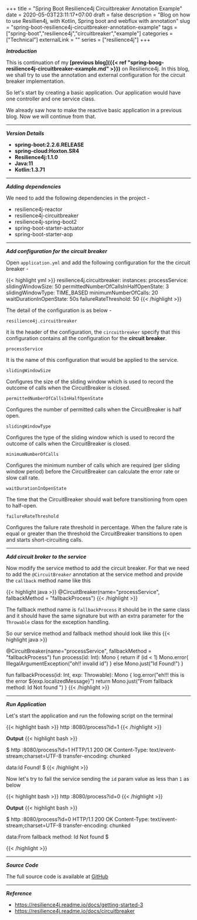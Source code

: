 +++
title = "Spring Boot Resilience4j Circuitbreaker Annotation Example"
date = 2020-05-03T23:11:17+07:00
draft = false 
description = "Blog on how to use Resillien4j, with Kotlin, Spring boot and webflux with annotation"
slug = "spring-boot-resilience4j-circuitbreaker-annotation-example" 
tags = ["spring-boot","resilience4j","circuitbreaker","example"]
categories = ["Technical"]
externalLink = ""
series = ["resilience4j"]
+++

***Introduction***

This is continuation of my **[previous blog]({{< ref "spring-boog-resilience4j-circuitbreaker-example.md" >}})** on Resilience4j. In this blog, we shall try to use the annotation and external configuration for the circuit breaker implementation.

So let's start by creating a basic application. Our application would have one controller and one service class. 

We already saw how to make the reactive basic application in a  previous blog. Now we will continue from that.

---

***Version Details***

* **spring-boot:2.2.6.RELEASE**
* **spring-cloud:Hoxton.SR4**
* **Resilience4j:1.1.0**
* **Java:11** 
* **Kotlin:1.3.71**

---

***Adding dependencies***

We need to add the following  dependencies in the project -

* resilience4j-reactor
* resilience4j-circuitbreaker
* resilience4j-spring-boot2
* spring-boot-starter-actuator
* spring-boot-starter-aop

---

***Add configuration for the circuit breaker***

Open `application.yml` and add the following configuration for the the circuit breaker - 

{{< highlight yml >}}
resilience4j.circuitbreaker:
  instances:
    processService:
      slidingWindowSize: 50
      permittedNumberOfCallsInHalfOpenState: 3
      slidingWindowType: TIME_BASED
      minimumNumberOfCalls: 20
      waitDurationInOpenState: 50s
      failureRateThreshold: 50
{{< /highlight >}}

The detail of the configuration is as below -

`resilience4j.circuitbreaker` 

it is the header of the configuration, the `circuitbreaker` specify that this configuration contains all the configuration for the **circuit breaker**.

`processService`

It is the name of this configuration that would be applied to the service.

`slidingWindowSize`

Configures the size of the sliding window which is used to record the outcome of calls when the CircuitBreaker is closed.

`permittedNumberOfCallsInHalfOpenState`

Configures the number of permitted calls when the CircuitBreaker is half open.

`slidingWindowType`

Configures the type of the sliding window which is used to record the outcome of calls when the CircuitBreaker is closed.

`minimumNumberOfCalls`

Configures the minimum number of calls which are required (per sliding window period) before the CircuitBreaker can calculate the error rate or slow call rate.


`waitDurationInOpenState`

The time that the CircuitBreaker should wait before transitioning from open to half-open.


`failureRateThreshold`

Configures the failure rate threshold in percentage. When the failure rate is equal or greater than the threshold the CircuitBreaker transitions to open and starts short-circuiting calls.

---

***Add circuit broker to the service***

Now modify the service method to add the circuit breaker. For that we need to add the `@CircuitBreaker` annotation at the service method and provide the `callback` method name like this 

{{< highlight java >}}
@CircuitBreaker(name="processService", fallbackMethod = "fallbackProcess")
{{< /highlight >}}

The fallback method name is `fallbackProcess` it should be in the same class and it should have the same signature but with an extra parameter for the `Throwable` class for the exception handling.

So our service method and fallback method should look like this 
{{< highlight java >}}

@CircuitBreaker(name="processService", fallbackMethod = "fallbackProcess")
fun process(id: Int): Mono<String> {
  return if (id < 1) Mono.error{ IllegalArgumentException("oh!! invalid id") }
    else Mono.just("Id Found!")
}

fun fallbackProcess(id: Int, exp: Throwable): Mono<String> {
    log.error("eh!!! this is the error ${exp.localizedMessage}")
    return Mono.just("From fallback method: Id Not found ")
}
{{< /highlight >}}

---

***Run Application***

Let's start the application and run the following script on the terminal 

{{< highlight bash >}}
http :8080/process?id=1
{{< /highlight >}}

**Output**
{{< highlight bash >}}

$ http :8080/process?id=1
HTTP/1.1 200 OK
Content-Type: text/event-stream;charset=UTF-8
transfer-encoding: chunked

data:Id Found!
$ 
{{< /highlight >}}

Now let's try to fail the service sending the `id` param value as less than `1` as below

{{< highlight bash >}}
http :8080/process?id=0
{{< /highlight >}}

**Output**
{{< highlight bash >}}

$ http :8080/process?id=0
HTTP/1.1 200 OK
Content-Type: text/event-stream;charset=UTF-8
transfer-encoding: chunked

data:From fallback method: Id Not found
$ 

{{< /highlight >}}

---

***Source Code***

The full source code is available at [GitHub](https://github.com/vikasontech/spring-resillencerj-spring-boot-demo.git)

---

***Reference***
- https://resilience4j.readme.io/docs/getting-started-3
- https://resilience4j.readme.io/docs/circuitbreaker
